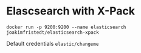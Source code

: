 # Elascsearch with X-Pack

`docker run -p 9200:9200 --name elasticsearch joakimfristedt/elasticsearch-xpack`

Default credentials `elastic/changeme`
